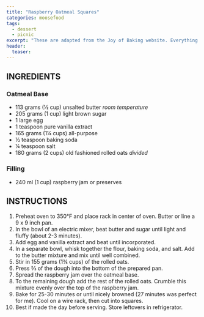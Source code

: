 ```yaml
---
title: "Raspberry Oatmeal Squares"
categories: moosefood
tags: 
  - dessert
  - picnic
excerpt: "These are adapted from the Joy of Baking website. Everything from that site comes out perfectly for me!"
header:
  teaser: 
---
```


## INGREDIENTS

### Oatmeal Base
* 113 grams (½ cup) unsalted butter _room temperature_
* 205 grams (1 cup) light brown sugar
* 1 large egg
* 1 teaspoon pure vanilla extract
* 165 grams (1¼ cups) all-purpose
* ½ teaspoon baking soda
* ¼ teaspoon salt
* 180 grams (2 cups) old fashioned rolled oats _divided_

### Filling
* 240 ml (1 cup) raspberry jam or preserves

## INSTRUCTIONS
1. Preheat oven to 350°F and place rack in center of oven. Butter or line a 9 x 9 inch pan.
2. In the bowl of an electric mixer, beat butter and sugar until light and fluffy (about 2-3 minutes).
3. Add egg and vanilla extract and beat until incorporated.
4. In a separate bowl, whisk together the flour, baking soda, and salt. Add to the butter mixture and mix until well combined.
5. Stir in 155 grams (1¾ cups) of the rolled oats.
6. Press ⅔ of the dough into the bottom of the prepared pan.
7. Spread the raspberry jam over the oatmeal base.
8. To the remaining dough add the rest of the rolled oats. Crumble this mixture evenly over the top of the raspberry jam.
9. Bake for 25-30 minutes or until nicely browned (27 minutes was perfect for me). Cool on a wire rack, then cut into squares.
10. Best if made the day before serving. Store leftovers in refrigerator.